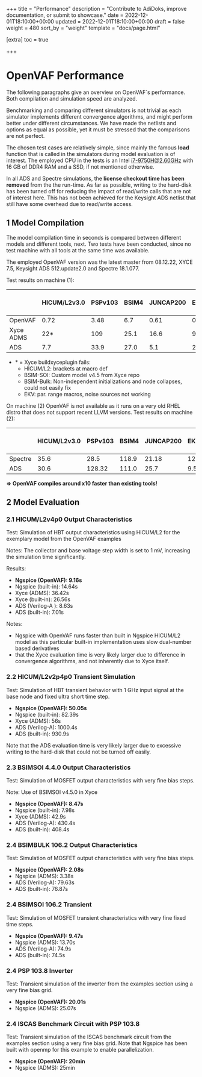 +++
title = "Performance"
description = "Contribute to AdiDoks, improve documentation, or submit to showcase."
date = 2022-12-01T18:10:00+00:00
updated = 2022-12-01T18:10:00+00:00
draft = false
weight = 480
sort_by = "weight"
template = "docs/page.html"

[extra]
toc = true

+++

# OpenVAF Performance 

The following paragraphs give an overview on OpenVAF`s performance. 
Both compilation and simulation speed are analyzed. 

Benchmarking and comparing different simulators is not trivial as each simulator implements different convergence 
algorithms, and might perform better under different circumstances. 
We have made the netlists and options as equal as possible, yet it must be stressed that the comparisons are not perfect. 

The chosen test cases are relatively simple, since mainly the 
famous **load** function that is called in the simulators during model evaluation is of interest. 
The employed CPU in the tests is an Intel i7-9750H@2.60GHz with 16 GB of DDR4 RAM and a SSD, if not mentioned otherwise.

In all ADS and Spectre simulations, the **license checkout time has been removed** from the the run-time. 
As far as possible, writing to the hard-disk has been turned off for reducing the impact of read/write calls that are not of interest here. This has not been achieved for the Keysight ADS netlist that still have some overhead due to read/write access.

## 1 Model Compilation

The model compilation time in seconds is compared between different models and different tools, next. 
Two tests have been conducted, since no test machine with all tools at the same time was available. 

<!-- The employed CPU in test (2) was an AMD Opteron 8220 with 64 GB of DDR3 RAM.  -->
The employed OpenVAF version was the latest master from 08.12.22, XYCE 7.5, Keysight ADS 512.update2.0 and Spectre 18.1.077.

Test results on machine (1):

|               | HICUM/L2v3.0 | PSPv103 | BSIM4 | JUNCAP200 | EKV2.6 | BSIM-SOI 4.6.1 | BSIM-BULK 107.0.0 |
|---------------|--------------|---------|-------|-----------|--------|----------------|-------------------|
| OpenVAF       |   0.72       |  3.48   |  6.7  |   0.61    |  0.23  |    2.1         |   2.9             |
| Xyce ADMS     |     22*      |  109    |  25.1 |    16.6   |  9.6*  |     102.1*     |    -*             |
| ADS           |   7.7        |  33.9   |  27.0 |    5.1    |  2.5   |     30.7       |    34.5           |

* \* = Xyce buildxyceplugin fails:  
    - HICUM/L2: brackets at macro def
    - BSIM-SOI: Custom model v4.5 from Xyce repo
    - BSIM-Bulk: Non-independent initializations and node collapses, could not easily fix
    - EKV: par. range macros, noise sources not working

On machine (2) OpenVAF is not available as it runs on a very old RHEL distro that does not support recent LLVM versions. 
Test results on machine (2):

|               | HICUM/L2v3.0 | PSPv103 | BSIM4 | JUNCAP200 | EKV2.6 | BSIM-SOI 4.6.1 | BSIM-BULK 107.0.0 |
|---------------|--------------|---------|-------|-----------|--------|----------------|-------------------|
| Spectre       |    35.6      |   28.5  | 118.9 |  21.18    |  12.85 | 24.1           |     26.3          |
| ADS           |    30.6      |  128.32 | 111.0 |  25.7     |   9.5  |  120           |     115.16        |

**=> OpenVAF compiles around x10 faster than existing tools!**

## 2 Model Evaluation 
### 2.1 HICUM/L2v4p0 Output Characteristics

Test: Simulation of HBT output characteristics using HICUM/L2 for the exemplary model from the OpenVAF examples 

Notes: The collector and base voltage step width is set to 1 mV, increasing the simulation time significantly.

Results:

* **Ngspice (OpenVAF): 9.16s**
* Ngspice (built-in): 14.64s
* Xyce (ADMS): 36.42s
* Xyce (built-in): 26.56s
* ADS (Verilog-A ): 8.63s
* ADS (built-in): 7.01s


Notes:

* Ngspice with OpenVAF runs faster than built in Ngspice HICUM/L2 model as this particular built-in implementation uses slow dual-number based derivatives
* that the Xyce evaluation time is very likely larger due to difference in convergence algorithms, and not inherently due to Xyce itself.


<!--**=> Both Xyce and ADS run slower with Verilog-A model.**

**=> Ngspice runs comparably fast as commercial ADS simulator.**-->


### 2.2 HICUM/L2v2p4p0 Transient Simulation

Test: Simulation of HBT transient behavior with 1 GHz input signal at the base node and fixed ultra short time step.

* **Ngspice (OpenVAF): 50.05s**
* Ngspice (built-in): 82.39s
* Xyce (ADMS): 56s
* ADS (Verilog-A): 1000.4s
* ADS (built-in): 930.9s

Note that the ADS evaluation time is very likely larger due to excessive writing to the hard-disk that could not be turned off easily. 

<!-- **=> Ngspice with OpenVAF runs reasonably fast.** -->

### 2.3 BSIMSOI 4.4.0 Output Characteristics

Test: Simulation of MOSFET output characteristics with very fine bias steps.

Note: Use of BSIMSOI v4.5.0 in Xyce

* **Ngspice (OpenVAF): 8.47s**
* Ngspice (built-in): 7.98s
* Xyce (ADMS): 42.9s
* ADS (Verilog-A): 430.4s
* ADS (built-in): 408.4s

### 2.4 BSIMBULK 106.2 Output Characteristics

Test: Simulation of MOSFET output characteristics with very fine bias steps.

* **Ngspice (OpenVAF): 2.08s**
* Ngspice (ADMS): 3.38s
* ADS (Verilog-A): 79.63s
* ADS (built-in): 76.87s

<!-- **=> OpenVAF generally around 30% faster than ADMS based simulation.** -->

### 2.4 BSIMSOI 106.2 Transient 

Test: Simulation of MOSFET transient characteristics with very fine fixed time steps.

* **Ngspice (OpenVAF): 9.47s**
* Ngspice (ADMS): 13.70s
* ADS (Verilog-A): 74.9s
* ADS (built-in): 74.5s

### 2.4 PSP 103.8 Inverter 

Test: Transient simulation of the inverter from the examples section using a very fine bias grid.

* **Ngspice (OpenVAF): 20.01s**
* Ngspice (ADMS): 25.07s

### 2.4 ISCAS Benchmark Circuit with PSP 103.8 

Test: Transient simulation of the ISCAS benchmark circuit from the examples section using a very fine bias grid. 
Note that Ngspice has been built with openmp for this example to enable parallelization.

* **Ngspice (OpenVAF): 20min**
* Ngspice (ADMS): 25min

